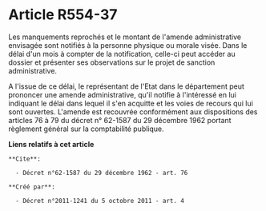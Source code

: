 # Article R554-37

Les manquements reprochés et le montant de l'amende administrative envisagée sont notifiés à la personne physique ou morale
visée. Dans le délai d'un mois à compter de la notification, celle-ci peut accéder au dossier et présenter ses observations
sur le projet de sanction administrative.

A l'issue de ce délai, le représentant de l'Etat dans le département peut prononcer une amende administrative, qu'il notifie
à l'intéressé en lui indiquant le délai dans lequel il s'en acquitte et les voies de recours qui lui sont ouvertes. L'amende
est recouvrée conformément aux dispositions des articles 76 à 79 du décret n° 62-1587 du 29 décembre 1962 portant règlement
général sur la comptabilité publique.

**Liens relatifs à cet article**

	**Cite**:

	  - Décret n°62-1587 du 29 décembre 1962 - art. 76

	**Créé par**:

	  - Décret n°2011-1241 du 5 octobre 2011 - art. 4
